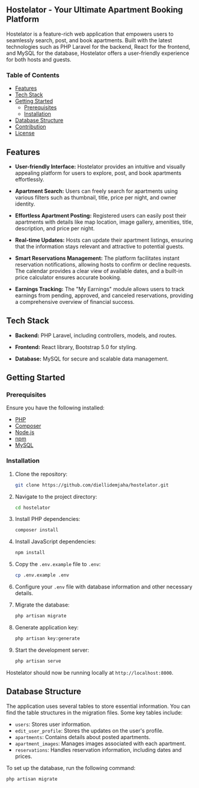 ## Hostelator - Your Ultimate Apartment Booking Platform

Hostelator is a feature-rich web application that empowers users to seamlessly search, post, and book apartments. Built with the latest technologies such as PHP Laravel for the backend, React for the frontend, and MySQL for the database, Hostelator offers a user-friendly experience for both hosts and guests.

### Table of Contents
- [Features](#features)
- [Tech Stack](#tech-stack)
- [Getting Started](#getting-started)
  - [Prerequisites](#prerequisites)
  - [Installation](#installation)
- [Database Structure](#database-structure)
- [Contribution](#contribution)
- [License](#license)

## Features

- **User-friendly Interface:** Hostelator provides an intuitive and visually appealing platform for users to explore, post, and book apartments effortlessly.

- **Apartment Search:** Users can freely search for apartments using various filters such as thumbnail, title, price per night, and owner identity.

- **Effortless Apartment Posting:** Registered users can easily post their apartments with details like map location, image gallery, amenities, title, description, and price per night.

- **Real-time Updates:** Hosts can update their apartment listings, ensuring that the information stays relevant and attractive to potential guests.

- **Smart Reservations Management:** The platform facilitates instant reservation notifications, allowing hosts to confirm or decline requests. The calendar provides a clear view of available dates, and a built-in price calculator ensures accurate booking.

- **Earnings Tracking:** The "My Earnings" module allows users to track earnings from pending, approved, and canceled reservations, providing a comprehensive overview of financial success.

## Tech Stack

- **Backend:** PHP Laravel, including controllers, models, and routes.
  
- **Frontend:** React library, Bootstrap 5.0 for styling.

- **Database:** MySQL for secure and scalable data management.

## Getting Started

### Prerequisites

Ensure you have the following installed:

- [PHP](https://www.php.net/manual/en/install.php)
- [Composer](https://getcomposer.org/download/)
- [Node.js](https://nodejs.org/en/download/)
- [npm](https://www.npmjs.com/get-npm)
- [MySQL](https://dev.mysql.com/downloads/)

### Installation

1. Clone the repository:

    ```bash
    git clone https://github.com/diellidemjaha/hostelator.git
    ```

2. Navigate to the project directory:

    ```bash
    cd hostelator
    ```

3. Install PHP dependencies:

    ```bash
    composer install
    ```

4. Install JavaScript dependencies:

    ```bash
    npm install
    ```

5. Copy the `.env.example` file to `.env`:

    ```bash
    cp .env.example .env
    ```

6. Configure your `.env` file with database information and other necessary details.

7. Migrate the database:

    ```bash
    php artisan migrate
    ```

8. Generate application key:

    ```bash
    php artisan key:generate
    ```

9. Start the development server:

    ```bash
    php artisan serve
    ```

Hostelator should now be running locally at `http://localhost:8000`.

## Database Structure

The application uses several tables to store essential information. You can find the table structures in the migration files. Some key tables include:

- `users`: Stores user information.
- `edit_user_profile`: Stores the updates on the user's profile.
- `apartments`: Contains details about posted apartments.
- `apartment_images`: Manages images associated with each apartment.
- `reservations`: Handles reservation information, including dates and prices.

To set up the database, run the following command:

```bash
php artisan migrate
